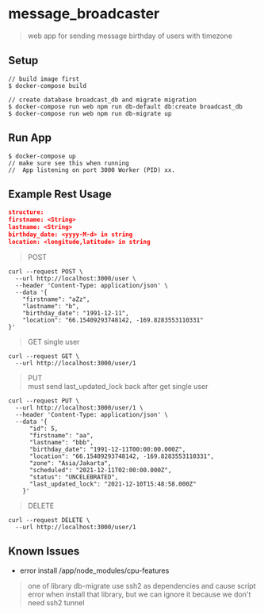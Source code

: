 # message_broadcaster
> web app for sending message birthday of users with timezone

## Setup

```shell
// build image first
$ docker-compose build

// create database broadcast_db and migrate migration
$ docker-compose run web npm run db-default db:create broadcast_db
$ docker-compose run web npm run db-migrate up
```

## Run App

```shell
$ docker-compose up
// make sure see this when running
//  App listening on port 3000 Worker (PID) xx.
```

## Example Rest Usage

```json
structure:
firstname: <String>
lastname: <String>
birthday_date: <yyyy-M-d> in string
location: <longitude,latitude> in string
```

> POST

```
curl --request POST \
  --url http://localhost:3000/user \
  --header 'Content-Type: application/json' \
  --data '{
	"firstname": "aZz",
	"lastname": "b",
	"birthday_date": "1991-12-11",
	"location": "66.15409293748142, -169.8283553110331"
}'
```

> GET single user

```
curl --request GET \
  --url http://localhost:3000/user/1
```

> PUT  
> must send last_updated_lock back after get single user
```
curl --request PUT \
  --url http://localhost:3000/user/1 \
  --header 'Content-Type: application/json' \
  --data '{
      "id": 5,
      "firstname": "aa",
      "lastname": "bbb",
      "birthday_date": "1991-12-11T00:00:00.000Z",
      "location": "66.15409293748142, -169.8283553110331",
      "zone": "Asia/Jakarta",
      "scheduled": "2021-12-11T02:00:00.000Z",
      "status": "UNCELEBRATED",
      "last_updated_lock": "2021-12-10T15:48:58.000Z"
    }'
```

> DELETE

```
curl --request DELETE \
  --url http://localhost:3000/user/1    
```

## Known Issues

- error install /app/node_modules/cpu-features
> one of library db-migrate use ssh2 as dependencies and cause script error
> when install that library, but we can ignore it because we don't need ssh2 tunnel
